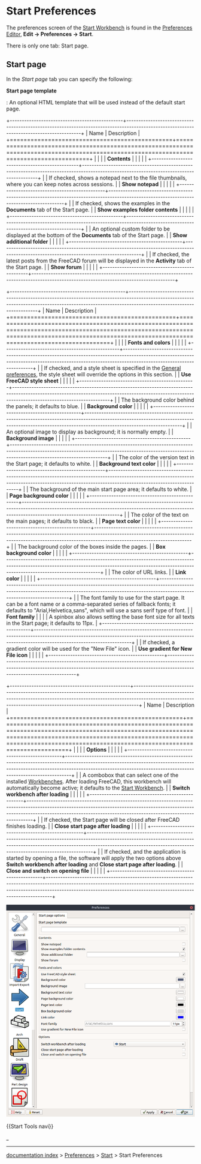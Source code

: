 # Start Preferences
The preferences screen of the [Start Workbench](Start_Workbench.md) is found in the [Preferences Editor](Preferences_Editor.md), **Edit → Preferences → Start**.

There is only one tab: Start page.

## Start page 

In the *Start page* tab you can specify the following:


**Start page template**

: An optional HTML template that will be used instead of the default start page.

+-----------------------------------------------+-----------------------------------------------------------------------------------------------------------------------------------------+
| Name                                          | Description                                                                                                                             |
+===============================================+=========================================================================================================================================+
|                                |                                                                                                                                         |
| **Contents**                         |                                                                                                                                         |
|                                            |                                                                                                                                         |
+-----------------------------------------------+-----------------------------------------------------------------------------------------------------------------------------------------+
|                                | If checked, shows a notepad next to the file thumbnails, where you can keep notes across sessions.                                      |
| **Show notepad**                  |                                                                                                                                         |
|                                            |                                                                                                                                         |
+-----------------------------------------------+-----------------------------------------------------------------------------------------------------------------------------------------+
|                                | If checked, shows the examples in the **Documents** tab of the Start page.                                       |
| **Show examples folder contents** |                                                                                                                                         |
|                                            |                                                                                                                                         |
+-----------------------------------------------+-----------------------------------------------------------------------------------------------------------------------------------------+
|                                | An optional custom folder to be displayed at the bottom of the **Documents** tab of the Start page.              |
| **Show additional folder**        |                                                                                                                                         |
|                                            |                                                                                                                                         |
+-----------------------------------------------+-----------------------------------------------------------------------------------------------------------------------------------------+
|                                | If checked, the latest posts from the FreeCAD forum will be displayed in the **Activity** tab of the Start page. |
| **Show forum**                    |                                                                                                                                         |
|                                            |                                                                                                                                         |
+-----------------------------------------------+-----------------------------------------------------------------------------------------------------------------------------------------+

+------------------------------------------------+----------------------------------------------------------------------------------------------------------------------------------------------------------------------------------------------------+
| Name                                           | Description                                                                                                                                                                                        |
+================================================+====================================================================================================================================================================================================+
|                                 |                                                                                                                                                                                                    |
| **Fonts and colors**                  |                                                                                                                                                                                                    |
|                                             |                                                                                                                                                                                                    |
+------------------------------------------------+----------------------------------------------------------------------------------------------------------------------------------------------------------------------------------------------------+
|                                 | If checked, and a style sheet is specified in the [General preferences](Preferences_Editor.md), the style sheet will override the options in this section.                                 |
| **Use FreeCAD style sheet**        |                                                                                                                                                                                                    |
|                                             |                                                                                                                                                                                                    |
+------------------------------------------------+----------------------------------------------------------------------------------------------------------------------------------------------------------------------------------------------------+
|                                 | The background color behind the panels; it defaults to blue.                                                                                                                                       |
| **Background color**               |                                                                                                                                                                                                    |
|                                             |                                                                                                                                                                                                    |
+------------------------------------------------+----------------------------------------------------------------------------------------------------------------------------------------------------------------------------------------------------+
|                                 | An optional image to display as background; it is normally empty.                                                                                                                                  |
| **Background image**               |                                                                                                                                                                                                    |
|                                             |                                                                                                                                                                                                    |
+------------------------------------------------+----------------------------------------------------------------------------------------------------------------------------------------------------------------------------------------------------+
|                                 | The color of the version text in the Start page; it defaults to white.                                                                                                                             |
| **Background text color**          |                                                                                                                                                                                                    |
|                                             |                                                                                                                                                                                                    |
+------------------------------------------------+----------------------------------------------------------------------------------------------------------------------------------------------------------------------------------------------------+
|                                 | The background of the main start page area; it defaults to white.                                                                                                                                  |
| **Page background color**          |                                                                                                                                                                                                    |
|                                             |                                                                                                                                                                                                    |
+------------------------------------------------+----------------------------------------------------------------------------------------------------------------------------------------------------------------------------------------------------+
|                                 | The color of the text on the main pages; it defaults to black.                                                                                                                                     |
| **Page text color**                |                                                                                                                                                                                                    |
|                                             |                                                                                                                                                                                                    |
+------------------------------------------------+----------------------------------------------------------------------------------------------------------------------------------------------------------------------------------------------------+
|                                 | The background color of the boxes inside the pages.                                                                                                                                                |
| **Box background color**           |                                                                                                                                                                                                    |
|                                             |                                                                                                                                                                                                    |
+------------------------------------------------+----------------------------------------------------------------------------------------------------------------------------------------------------------------------------------------------------+
|                                 | The color of URL links.                                                                                                                                                                            |
| **Link color**                     |                                                                                                                                                                                                    |
|                                             |                                                                                                                                                                                                    |
+------------------------------------------------+----------------------------------------------------------------------------------------------------------------------------------------------------------------------------------------------------+
|                                 | The font family to use for the start page. It can be a font name or a comma-separated series of fallback fonts; it defaults to \"Arial,Helvetica,sans\", which will use a sans serif type of font. |
| **Font family**                    |                                                                                                                                                                                                    |
|                                             | A spinbox also allows setting the base font size for all texts in the Start page; it defaults to 11px.                                                                                             |
+------------------------------------------------+----------------------------------------------------------------------------------------------------------------------------------------------------------------------------------------------------+
|                                 | If checked, a gradient color will be used for the \"New File\" icon.                                                                                                                               |
| **Use gradient for New File icon** |                                                                                                                                                                                                    |
|                                             |                                                                                                                                                                                                    |
+------------------------------------------------+----------------------------------------------------------------------------------------------------------------------------------------------------------------------------------------------------+

+--------------------------------------------------+--------------------------------------------------------------------------------------------------------------------------------------------------------------------------------------------------------------------------------------------+
| Name                                             | Description                                                                                                                                                                                                                                |
+==================================================+============================================================================================================================================================================================================================================+
|                                   |                                                                                                                                                                                                                                            |
| **Options**                             |                                                                                                                                                                                                                                            |
|                                               |                                                                                                                                                                                                                                            |
+--------------------------------------------------+--------------------------------------------------------------------------------------------------------------------------------------------------------------------------------------------------------------------------------------------+
|                                   | A combobox that can select one of the installed [Workbenches](Workbenches.md). After loading FreeCAD, this workbench will automatically become active; it defaults to the [Start Workbench](Start_Workbench.md).           |
| **Switch workbench after loading**   |                                                                                                                                                                                                                                            |
|                                               |                                                                                                                                                                                                                                            |
+--------------------------------------------------+--------------------------------------------------------------------------------------------------------------------------------------------------------------------------------------------------------------------------------------------+
|                                   | If checked, the Start page will be closed after FreeCAD finishes loading.                                                                                                                                                                  |
| **Close start page after loading**   |                                                                                                                                                                                                                                            |
|                                               |                                                                                                                                                                                                                                            |
+--------------------------------------------------+--------------------------------------------------------------------------------------------------------------------------------------------------------------------------------------------------------------------------------------------+
|                                   | If checked, and the application is started by opening a file, the software will apply the two options above **Switch workbench after loading** and **Close start page after loading**. |
| **Close and switch on opening file** |                                                                                                                                                                                                                                            |
|                                               |                                                                                                                                                                                                                                            |
+--------------------------------------------------+--------------------------------------------------------------------------------------------------------------------------------------------------------------------------------------------------------------------------------------------+

![](images/Preference_Start_Tab_01.png )

 {{Start Tools navi}} 

_

---
[documentation index](../README.md) > [Preferences](Category_Preferences.md) > [Start](Start_Workbench.md) > Start Preferences
